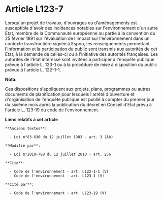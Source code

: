 # Article L123-7

Lorsqu'un projet de travaux, d'ouvrages ou d'aménagements est susceptible d'avoir des incidences notables sur l'environnement
d'un autre Etat, membre de la Communauté européenne ou partie à la convention du 25 février 1991 sur l'évaluation de l'impact
sur l'environnement dans un contexte transfrontière signée à Espoo, les renseignements permettant l'information et la
participation du public sont transmis aux autorités de cet Etat, à la demande de celles-ci ou à l'initiative des autorités
françaises. Les autorités de l'Etat intéressé sont invitées à participer à l'enquête publique prévue à l'article L. 123-1 ou
à la procédure de mise à disposition du public prévue à l'article L. 122-1-1.

**Nota:**

Ces dispositions s'appliquent aux projets, plans, programmes ou autres documents de planification pour lesquels l'arrêté
d'ouverture et d'organisation de l'enquête publique est publié à compter du premier jour du sixième mois après la publication
du décret en Conseil d'Etat prévu à l'article L. 123-19 du code de l'environnement.

**Liens relatifs à cet article**

	**Anciens textes**:

	  - Loi n°83-630 du 12 juillet 1983 - art. 3 (Ab)

	**Modifié par**:

	  - Loi n°2010-788 du 12 juillet 2010 - art. 236

	**Cite**:

	  - Code de l'environnement - art. L122-1-1 (V)
	  - Code de l'environnement - art. L123-1 (V)

	**Cité par**:

	  - Code de l'environnement - art. L123-19 (V)
